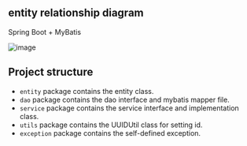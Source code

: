 ## entity relationship diagram

Spring Boot + MyBatis

![image](https://user-images.githubusercontent.com/46221024/161243071-df74fce2-d6eb-4c10-99e8-109793b607fd.png)

## Project structure

- `entity` package contains the entity class.
- `dao` package contains the dao interface and mybatis mapper file.
- `service` package contains the service interface and implementation class.
- `utils` package contains the UUIDUtil class for setting id.
- `exception` package contains the self-defined exception.
